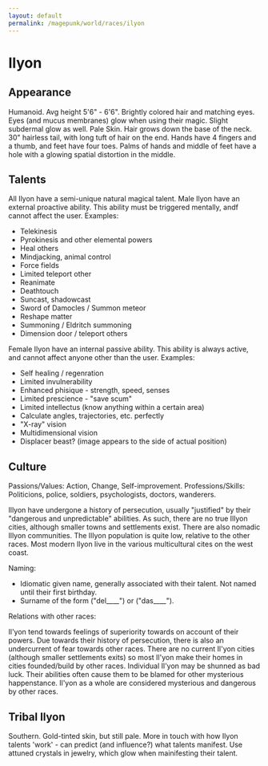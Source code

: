 ```yaml
---
layout: default
permalink: /magepunk/world/races/ilyon
---
```


# Ilyon

## Appearance

Humanoid. Avg height 5'6" - 6'6". Brightly colored hair and matching eyes.  Eyes (and mucus membranes) glow when using their magic. Slight subdermal glow as well. Pale Skin.
Hair grows down the base of the neck. 30" hairless tail, with long tuft of hair on the end. 
Hands have 4 fingers and a thumb, and feet have four toes. Palms of hands and middle of feet have a hole with a glowing spatial distortion in the middle.

## Talents

All Ilyon have a semi-unique natural magical talent. 
Male Ilyon have an external proactive ability. This ability must be triggered mentally, andf cannot affect the user.
Examples:
 * Telekinesis
 * Pyrokinesis and other elemental powers
 * Heal others
 * Mindjacking, animal control
 * Force fields
 * Limited teleport other
 * Reanimate
 * Deathtouch
 * Suncast, shadowcast
 * Sword of Damocles / Summon meteor
 * Reshape matter
 * Summoning / Eldritch summoning 
 * Dimension door / teleport others
 
Female Ilyon have an internal passive ability. This ability is always active, and cannot affect anyone other than the user. 
Examples:
 * Self healing / regenration
 * Limited invulnerability
 * Enhanced phisique - strength, speed, senses
 * Limited prescience - "save scum"
 * Limited intellectus (know anything within a certain area)
 * Calculate angles, trajectories, etc. perfectly
 * "X-ray" vision
 * Multidimensional vision
 * Displacer beast? (image appears to the side of actual position)
 
## Culture
 
Passions/Values: Action, Change, Self-improvement.
Professions/Skills: Politicions, police, soldiers, psychologists, doctors, wanderers.

Illyon have undergone a history of persecution, usually "justified" by their "dangerous and unpredictable" abilities. As such, there are no true Illyon cities, although smaller towns and settlements exist. There are also nomadic Illyon communities. The Illyon population is quite low, relative to the other races. Most modern Ilyon live in the various multicultural cites on the west coast.

Naming:
* Idiomatic given name, generally associated with their talent. Not named until their first birthday. 
* Surname of the form <daughter of name> ("del____") or <son of name> ("das____").

Relations with other races:

Il'yon tend towards feelings of superiority towards on account of their powers. Due towards their history of persecution, there is also an undercurrent of fear towards other races.
There are no current Il'yon cities (although smaller settlements exits) so most Il'yon make their homes in cities founded/build by other races.
Individual Il'yon may be shunned as bad luck. Their abilities often cause them to be blamed for other mysterious happenstance. 
Il'yon as a whole are considered mysterious and dangerous by other races.
 
## Tribal Ilyon
 
 Southern. Gold-tinted skin, but still pale.
 More in touch with how Ilyon talents 'work' - can predict (and influence?) what talents manifest.
 Use attuned crystals in jewelry, which glow when mainifesting their talent.
 